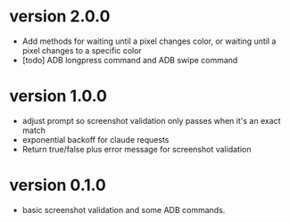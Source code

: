 # version 2.0.0

* Add methods for waiting until a pixel changes color, or waiting until a pixel changes to a specific color
* [todo] ADB longpress command and ADB swipe command

# version 1.0.0
* adjust prompt so screenshot validation only passes when it's an exact match
* exponential backoff for claude requests
* Return true/false plus error message for screenshot validation

# version 0.1.0

* basic screenshot validation and some ADB commands.
